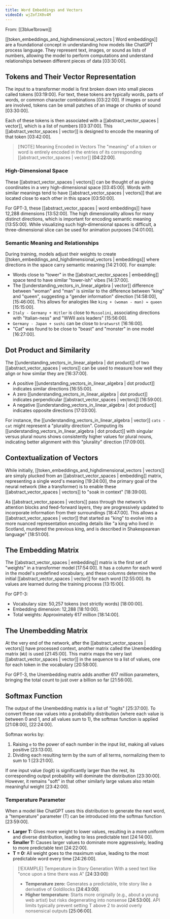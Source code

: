 ```yaml
---
title: Word Embeddings and Vectors
videoId: wjZofJX0v4M
---
```


From: [[3blue1brown]] <br/> 

[[token_embeddings_and_highdimensional_vectors | Word embeddings]] are a foundational concept in understanding how models like ChatGPT process language. They represent text, images, or sound as lists of numbers, allowing the model to perform computations and understand relationships between different pieces of data <a class="yt-timestamp" data-t="03:30:00">[03:30:00]</a>.

## Tokens and Their Vector Representation
The input to a transformer model is first broken down into small pieces called tokens <a class="yt-timestamp" data-t="03:19:00">[03:19:00]</a>. For text, these tokens are typically words, parts of words, or common character combinations <a class="yt-timestamp" data-t="03:22:00">[03:22:00]</a>. If images or sound are involved, tokens can be small patches of an image or chunks of sound <a class="yt-timestamp" data-t="03:30:00">[03:30:00]</a>.

Each of these tokens is then associated with a [[abstract_vector_spaces | vector]], which is a list of numbers <a class="yt-timestamp" data-t="03:37:00">[03:37:00]</a>. This [[abstract_vector_spaces | vector]] is designed to encode the meaning of that token <a class="yt-timestamp" data-t="03:42:00">[03:42:00]</a>.

> [!NOTE] Meaning Encoded in Vectors
> The "meaning" of a token or word is entirely encoded in the entries of its corresponding [[abstract_vector_spaces | vector]] <a class="yt-timestamp" data-t="04:22:00">[04:22:00]</a>.

### High-Dimensional Space
These [[abstract_vector_spaces | vectors]] can be thought of as giving coordinates in a very high-dimensional space <a class="yt-timestamp" data-t="03:45:00">[03:45:00]</a>. Words with similar meanings tend to have [[abstract_vector_spaces | vectors]] that are located close to each other in this space <a class="yt-timestamp" data-t="03:50:00">[03:50:00]</a>.

For GPT-3, these [[abstract_vector_spaces | word embeddings]] have 12,288 dimensions <a class="yt-timestamp" data-t="13:52:00">[13:52:00]</a>. The high dimensionality allows for many distinct directions, which is important for encoding semantic meaning <a class="yt-timestamp" data-t="13:55:00">[13:55:00]</a>. While visualizing such high-dimensional spaces is difficult, a three-dimensional slice can be used for animation purposes <a class="yt-timestamp" data-t="14:01:00">[14:01:00]</a>.

### Semantic Meaning and Relationships
During training, models adjust their weights to create [[token_embeddings_and_highdimensional_vectors | embeddings]] where directions in the space carry semantic meaning <a class="yt-timestamp" data-t="14:21:00">[14:21:00]</a>.
For example:
*   Words close to "tower" in the [[abstract_vector_spaces | embedding]] space tend to have similar "tower-ish" vibes <a class="yt-timestamp" data-t="14:37:00">[14:37:00]</a>.
*   The [[understanding_vectors_in_linear_algebra | vector]] difference between "woman" and "man" is similar to the difference between "king" and "queen", suggesting a "gender information" direction <a class="yt-timestamp" data-t="14:58:00">[14:58:00]</a>, <a class="yt-timestamp" data-t="15:46:00">[15:46:00]</a>. This allows for analogies like `king + (woman - man) ≈ queen` <a class="yt-timestamp" data-t="15:15:00">[15:15:00]</a>.
*   `Italy - Germany + Hitler` is close to `Mussolini`, associating directions with "Italian-ness" and "WWII axis leaders" <a class="yt-timestamp" data-t="15:56:00">[15:56:00]</a>.
*   `Germany - Japan + sushi` can be close to `bratwurst` <a class="yt-timestamp" data-t="16:16:00">[16:16:00]</a>.
*   "Cat" was found to be close to "beast" and "monster" in one model <a class="yt-timestamp" data-t="16:27:00">[16:27:00]</a>.

## Dot Product and Similarity
The [[understanding_vectors_in_linear_algebra | dot product]] of two [[abstract_vector_spaces | vectors]] can be used to measure how well they align or how similar they are <a class="yt-timestamp" data-t="16:37:00">[16:37:00]</a>.
*   A positive [[understanding_vectors_in_linear_algebra | dot product]] indicates similar directions <a class="yt-timestamp" data-t="16:55:00">[16:55:00]</a>.
*   A zero [[understanding_vectors_in_linear_algebra | dot product]] indicates perpendicular [[abstract_vector_spaces | vectors]] <a class="yt-timestamp" data-t="16:59:00">[16:59:00]</a>.
*   A negative [[understanding_vectors_in_linear_algebra | dot product]] indicates opposite directions <a class="yt-timestamp" data-t="17:03:00">[17:03:00]</a>.

For instance, the [[understanding_vectors_in_linear_algebra | vector]] `cats - cat` might represent a "plurality direction". Computing its [[understanding_vectors_in_linear_algebra | dot product]] with singular versus plural nouns shows consistently higher values for plural nouns, indicating better alignment with this "plurality" direction <a class="yt-timestamp" data-t="17:09:00">[17:09:00]</a>.

## Contextualization of Vectors
While initially, [[token_embeddings_and_highdimensional_vectors | vectors]] are simply plucked from an [[abstract_vector_spaces | embedding]] matrix, representing a single word's meaning <a class="yt-timestamp" data-t="19:24:00">[19:24:00]</a>, the primary goal of the neural network (like a transformer) is to enable these [[abstract_vector_spaces | vectors]] to "soak in context" <a class="yt-timestamp" data-t="18:39:00">[18:39:00]</a>.

As [[abstract_vector_spaces | vectors]] pass through the network's attention blocks and feed-forward layers, they are progressively updated to incorporate information from their surroundings <a class="yt-timestamp" data-t="18:47:00">[18:47:00]</a>. This allows a [[abstract_vector_spaces | vector]] that started as "king" to evolve into a more nuanced representation encoding details like "a king who lived in Scotland, murdered the previous king, and is described in Shakespearean language" <a class="yt-timestamp" data-t="18:51:00">[18:51:00]</a>.

## The Embedding Matrix
The [[abstract_vector_spaces | embedding]] matrix is the first set of "weights" in a transformer model <a class="yt-timestamp" data-t="17:54:00">[17:54:00]</a>. It has a column for each word in the model's predefined vocabulary, and these columns determine the initial [[abstract_vector_spaces | vector]] for each word <a class="yt-timestamp" data-t="12:55:00">[12:55:00]</a>. Its values are learned during the training process <a class="yt-timestamp" data-t="13:15:00">[13:15:00]</a>.

For GPT-3:
*   Vocabulary size: 50,257 tokens (not strictly words) <a class="yt-timestamp" data-t="18:00:00">[18:00:00]</a>.
*   Embedding dimension: 12,288 <a class="yt-timestamp" data-t="18:10:00">[18:10:00]</a>.
*   Total weights: Approximately 617 million <a class="yt-timestamp" data-t="18:14:00">[18:14:00]</a>.

## The Unembedding Matrix
At the very end of the network, after the [[abstract_vector_spaces | vectors]] have processed context, another matrix called the Unembedding matrix (`WU`) is used <a class="yt-timestamp" data-t="21:45:00">[21:45:00]</a>. This matrix maps the very last [[abstract_vector_spaces | vector]] in the sequence to a list of values, one for each token in the vocabulary <a class="yt-timestamp" data-t="20:58:00">[20:58:00]</a>.

For GPT-3, the Unembedding matrix adds another 617 million parameters, bringing the total count to just over a billion so far <a class="yt-timestamp" data-t="21:56:00">[21:56:00]</a>.

## Softmax Function
The output of the Unembedding matrix is a list of "logits" <a class="yt-timestamp" data-t="25:37:00">[25:37:00]</a>. To convert these raw values into a probability distribution (where each value is between 0 and 1, and all values sum to 1), the softmax function is applied <a class="yt-timestamp" data-t="21:08:00">[21:08:00]</a>, <a class="yt-timestamp" data-t="22:24:00">[22:24:00]</a>.

Softmax works by:
1.  Raising `e` to the power of each number in the input list, making all values positive <a class="yt-timestamp" data-t="23:13:00">[23:13:00]</a>.
2.  Dividing each resulting term by the sum of all terms, normalizing them to sum to 1 <a class="yt-timestamp" data-t="23:21:00">[23:21:00]</a>.

If one input value (logit) is significantly larger than the rest, its corresponding output probability will dominate the distribution <a class="yt-timestamp" data-t="23:30:00">[23:30:00]</a>. However, it remains "soft" in that other similarly large values also retain meaningful weight <a class="yt-timestamp" data-t="23:42:00">[23:42:00]</a>.

### Temperature Parameter
When a model like ChatGPT uses this distribution to generate the next word, a "temperature" parameter (T) can be introduced into the softmax function <a class="yt-timestamp" data-t="23:59:00">[23:59:00]</a>.
*   **Larger T:** Gives more weight to lower values, resulting in a more uniform and diverse distribution, leading to less predictable text <a class="yt-timestamp" data-t="24:14:00">[24:14:00]</a>.
*   **Smaller T:** Causes larger values to dominate more aggressively, leading to more predictable text <a class="yt-timestamp" data-t="24:22:00">[24:22:00]</a>.
*   **T = 0:** All weight goes to the maximum value, leading to the most predictable word every time <a class="yt-timestamp" data-t="24:26:00">[24:26:00]</a>.

> [!EXAMPLE] Temperature in Story Generation
> With a seed text like "once upon a time there was A" <a class="yt-timestamp" data-t="24:33:00">[24:33:00]</a>:
> *   **Temperature zero:** Generates a predictable, trite story like a derivative of Goldilocks <a class="yt-timestamp" data-t="24:43:00">[24:43:00]</a>.
> *   **Higher temperature:** Starts more originally (e.g., about a young web artist) but risks degenerating into nonsense <a class="yt-timestamp" data-t="24:53:00">[24:53:00]</a>. API limits typically prevent setting T above 2 to avoid overly nonsensical outputs <a class="yt-timestamp" data-t="25:06:00">[25:06:00]</a>.